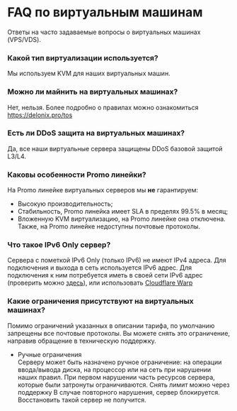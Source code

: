 # FAQ по виртуальным машинам
Ответы на часто задаваемые вопросы о виртуальных машинах (VPS/VDS).

### Какой тип виртуализации используется?
Мы используем KVM для наших виртуальных машин.

### Можно ли майнить на виртуальных машинах?
Нет, нельзя. Более подробно о правилах можно ознакомиться https://delonix.pro/tos

### Есть ли DDoS защита на виртуальных машинах?
Да, все наши виртуальные сервера защищены DDoS базовой защитой L3/L4.

### Каковы особенности Promo линейки?
На Promo линейке виртуальных серверов мы **не** гарантируем:
* Высокую производительность;
* Стабильность, Promo линейка имеет SLA в пределях 99.5% в месяц;
* Вложенную KVM виртуализацию, на Promo линейке она отключена.
Также, на Promo линейке недоступны почтовые протоколы.

### Что такое IPv6 Only сервер?
Сервера с пометкой IPv6 Only (только IPv6) не имеют IPv4 адреса. Для подключения и выхода в сеть используется IPv6 адрес. Для подключения к ним потребуется иметь в своей сети IPv6 адрес (проверить можно [здесь](https://test-ipv6.com)), или использовать [Cloudflare Warp](https://1.1.1.1)

### Какие ограничения присутствуют на виртуальных машинах?
Помимо ограничений указанных в описании тарифа, по умолчанию запрещены все почтовые протоколы. Вы можете снять это ограничение, направив обращение в техническую поддержку.
* Ручные ограничения  
Серверу может быть назначено ручное ограничение: на операции ввода/вывода диска, на процессор или на сеть при нарушении наших правил.
При первом нарушении часть ресурсов сервера, которые были затронуты ограничиваются. Снять лимит можно через поддержку
В случае повторного нарушения, сервер блокируется. Восстановить такой сервер не получится.
